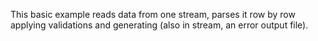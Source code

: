 This basic example reads data from one stream, parses it row by row applying validations and generating (also in stream, an error output file).
